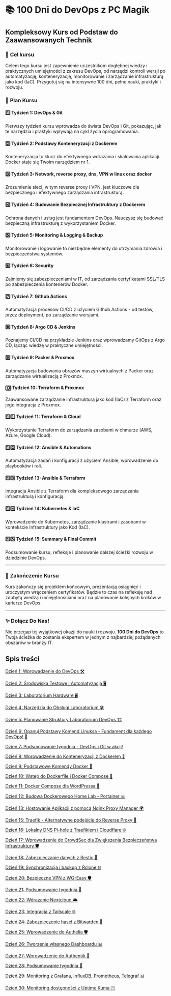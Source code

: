 # :books: **100 Dni do DevOps z PC Magik** 
## Kompleksowy Kurs od Podstaw do Zaawansowanych Technik

### :dart: **Cel kursu**
Celem tego kursu jest zapewnienie uczestnikom dogłębnej wiedzy i praktycznych umiejętności z zakresu DevOps, od narzędzi kontroli wersji po automatyzację, konteneryzację, monitorowanie i zarządzanie infrastrukturą jako kod (IaC). Przygotuj się na intensywne 100 dni, pełne nauki, praktyki i rozwoju.

### :calendar: **Plan Kursu**

#### :one: **Tydzień 1: DevOps & Git**
Pierwszy tydzień kursu wprowadza do świata DevOps i Git, pokazując, jak te narzędzia i praktyki wpływają na cykl życia oprogramowania.

#### :two: **Tydzień 2: Podstawy Konteneryzacji z Dockerem**
Konteneryzacja to klucz do efektywnego wdrażania i skalowania aplikacji. Docker staje się Twoim narzędziem nr 1.

#### :three: **Tydzień 3: Network, reverse proxy, dns, VPN w linux oraz docker**
Zrozumienie sieci, w tym reverse proxy i VPN, jest kluczowe dla bezpiecznego i efektywnego zarządzania infrastrukturą.

#### :four: **Tydzień 4: Budowanie Bezpiecznej Infrastruktury z Dockerem**
Ochrona danych i usług jest fundamentem DevOps. Nauczysz się budować bezpieczną infrastrukturę z wykorzystaniem Docker.

#### :five: **Tydzień 5: Monitoring & Logging & Backup**
Monitorowanie i logowanie to niezbędne elementy do utrzymania zdrowia i bezpieczeństwa systemów.

#### :six: **Tydzień 6: Security**
Zajmiemy się zabezpieczeniami w IT, od zarządzania certyfikatami SSL/TLS po zabezpieczenia kontenerów Docker.

#### :seven: **Tydzień 7: Github Actions**
Automatyzacja procesów CI/CD z użyciem Github Actions - od testów, przez deployment, po zarządzanie wersjami.

#### :eight: **Tydzień 8: Argo CD & Jenkins**
Poznajemy CI/CD na przykładzie Jenkins oraz wprowadzamy GitOps z Argo CD, łącząc wiedzę w praktyczne umiejętności.

#### :nine: **Tydzień 9: Packer & Proxmox**
Automatyzacja budowania obrazów maszyn wirtualnych z Packer oraz zarządzanie wirtualizacją z Proxmox.

#### :keycap_ten: **Tydzień 10: Terraform & Proxmox**
Zaawansowane zarządzanie infrastrukturą jako kod (IaC) z Terraform oraz jego integracja z Proxmox.

#### :one::one: **Tydzień 11: Terraform & Cloud**
Wykorzystanie Terraform do zarządzania zasobami w chmurze (AWS, Azure, Google Cloud).

#### :one::two: **Tydzień 12: Ansible & Automations**
Automatyzacja zadań i konfiguracji z użyciem Ansible, wprowadzenie do playbooków i roli.

#### :one::three: **Tydzień 13: Ansible & Terraform**
Integracja Ansible z Terraform dla kompleksowego zarządzania infrastrukturą i konfiguracją.

#### :one::four: **Tydzień 14: Kubernetes & IaC**
Wprowadzenie do Kubernetes, zarządzanie klastrami i zasobami w kontekście Infrastruktury jako Kod (IaC).

#### :one::five: **Tydzień 15: Summary & Final Commit**
Podsumowanie kursu, refleksje i planowanie dalszej ścieżki rozwoju w dziedzinie DevOps.

---

### :checkered_flag: **Zakończenie Kursu**
Kurs zakończy się projektem końcowym, prezentacją osiągnięć i uroczystym wręczeniem certyfikatów. Będzie to czas na refleksję nad zdobytą wiedzą i umiejętnościami oraz na planowanie kolejnych kroków w karierze DevOps.

---

### :sparkles: **Dołącz Do Nas!**
Nie przegap tej wyjątkowej okazji do nauki i rozwoju. **100 Dni do DevOps** to Twoja ścieżka do zostania ekspertem w jednym z najbardziej pożądanych obszarów w branży IT.

<!-- spis_tresci_start -->

## Spis treści

[Dzień 1: Wprowadzenie do DevOps 🛠️](tydzien1/dzien1.md)

[Dzień 2: Środowiska Testowe i Automatyzacja 🖥️](tydzien1/dzien2.md)

[Dzień 3: Laboratorium Hardware 🖥️](tydzien1/dzien3.md)

[Dzień 4: Narzędzia do Obsługi Laboratorium 🛠️](tydzien1/dzien4.md)

[Dzień 5: Planowanie Struktury Laboratorium DevOps 🏗️](tydzien1/dzien5.md)

[Dzień 6: Opanuj Podstawy Komend Linuksa - Fundament dla każdego DevOps! 🐧](tydzien1/dzien6.md)

[Dzień 7: Podsumowanie tygodnia - DevOps i Git w akcji!](tydzien1/dzien7.md)

[Dzień 8: Wprowadzenie do Konteneryzacji z Dockerem 🐳](tydzien2/dzien8.md)

[Dzień 9: Podstawowe Komendy Docker 🐳](tydzien2/dzien9.md)

[Dzień 10: Wstep do Dockerfile i Docker Compose 🐳](tydzien2/dzien10.md)

[Dzień 11: Docker Compose dla WordPressa 📝](tydzien2/dzien11.md)

[Dzień 12: Budowa Dockerowego Home Lab - Portainer 📊](tydzien2/dzien12.md)

[Dzień 13: Hostowanie Aplikacji z pomocą Nginx Proxy Manager 🌍](tydzien2/dzien13.md)

[Dzień 15: Traefik - Alternatywne podejście do Reverse Proxy 🔄](tydzien3/dzien15.md)

[Dzień 16: Lokalny DNS Pi-hole z Traefikiem i Cloudflare 🌐](tydzien3/dzien16.md)

[Dzień 17: Wprowadzenie do CrowdSec dla Zwiększenia Bezpieczeństwa Infrastruktury 🛡️](tydzien3/dzien17.md)

[Dzień 18: Zabezpieczanie danych z Restic 🚀](tydzien3/dzien18.md)

[Dzień 19: Synchronizacja i backup z Rclone 🌐](tydzien3/dzien19.md)

[Dzień 20: Bezpieczne VPN z WG-Easy 🛡️](tydzien3/dzien20.md)

[Dzień 21: Podsumowanie tygodnia 🎉](tydzien3/dzien21.md)

[Dzień 22: Wdrażanie Nextcloud 🌥️](tydzien4/dzien22.md)

[Dzień 23: Integracja z Tailscale 🌐](tydzien4/dzien23.md)

[Dzień 24: Zabezpieczenie haseł z Bitwarden 🔐](tydzien4/dzien24.md)

[Dzień 25: Wprowadzenie do Authelia 🛡️](tydzien4/dzien25.md)

[Dzień 26: Tworzenie własnego Dashboardu 📊](tydzien4/dzien26.md)

[Dzień 27: Wprowadzenie do Authentik 🔑](tydzien4/dzien27.md)

[Dzień 28: Podsumowanie tygodnia 🔄](tydzien4/dzien28.md)

[Dzień 29: Monitoring z Grafana, InfluxDB, Prometheus, Telegraf 📊](tydzien5/dzien29.md)

[Dzień 30: Monitoring dostępności z Uptime Kuma 🕒](tydzien5/dzien30.md)


<!-- spis_tresci_end -->